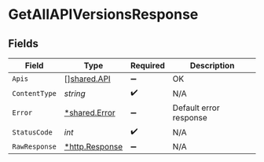 # GetAllAPIVersionsResponse


## Fields

| Field                                                  | Type                                                   | Required                                               | Description                                            |
| ------------------------------------------------------ | ------------------------------------------------------ | ------------------------------------------------------ | ------------------------------------------------------ |
| `Apis`                                                 | [][shared.API](../../models/shared/api.md)             | :heavy_minus_sign:                                     | OK                                                     |
| `ContentType`                                          | *string*                                               | :heavy_check_mark:                                     | N/A                                                    |
| `Error`                                                | [*shared.Error](../../models/shared/error.md)          | :heavy_minus_sign:                                     | Default error response                                 |
| `StatusCode`                                           | *int*                                                  | :heavy_check_mark:                                     | N/A                                                    |
| `RawResponse`                                          | [*http.Response](https://pkg.go.dev/net/http#Response) | :heavy_minus_sign:                                     | N/A                                                    |